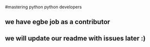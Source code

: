#mastering python python developers
## we have egbe job as a contributor
## we will update our readme with issues later :)
